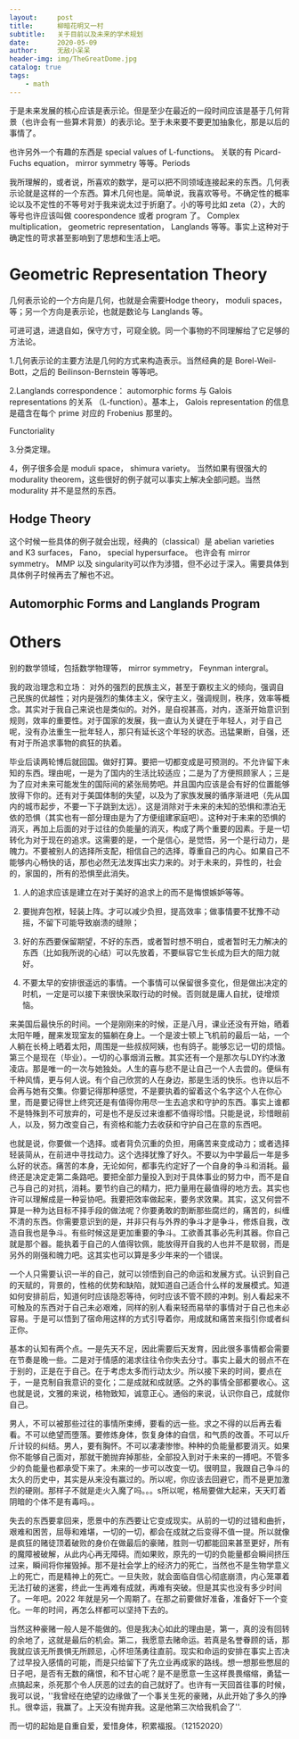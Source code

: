 ```yaml
---
layout:     post
title:      柳暗花明又一村
subtitle:   关于目前以及未来的学术规划
date:       2020-05-09
author:     无敌小呆呆
header-img: img/TheGreatDome.jpg
catalog: true
tags:
    - math
---
```


于是未来发展的核心应该是表示论。但是至少在最近的一段时间应该是基于几何背景（也许会有一些算术背景）的表示论。至于未来要不要更加抽象化，那是以后的事情了。

也许另外一个有趣的东西是 special values of L-functions。 关联的有 Picard-Fuchs equation， mirror symmetry 等等。Periods

我所理解的，或者说，所喜欢的数学，是可以把不同领域连接起来的东西。几何表示论就是这样的一个东西。算术几何也是。简单说，我喜欢等号。不确定性的概率论以及不定性的不等号对于我来说太过于折磨了。小的等号比如 zeta（2），大的等号也许应该叫做 coorespondence 或者 program 了。 Complex multiplication， geometric representation， Langlands 等等。事实上这种对于确定性的苛求甚至影响到了思想和生活上吧。

# Geometric Representation Theory

几何表示论的一个方向是几何，也就是会需要Hodge theory， moduli spaces，等；另一个方向是表示论，也就是数论与 Langlands 等。

可进可退，进退自如，保守方寸，可窥全貌。同一个事物的不同理解给了它足够的方法论。


1.几何表示论的主要方法是几何的方式来构造表示。当然经典的是 Borel-Weil-Bott，之后的 Beilinson-Bernstein 等等吧。

2.Langlands correspondence： automorphic forms 与 Galois representations 的关系 （L-function）。基本上， Galois representation 的信息是蕴含在每个 prime 对应的 Frobenius 那里的。

Functoriality

3.分类定理。

4，例子很多会是 moduli space， shimura variety。 当然如果有很强大的 modurality theorem，这些很好的例子就可以事实上解决全部问题。当然 modurality 并不是显然的东西。

## Hodge Theory
这个时候一些具体的例子就会出现，经典的（classical）是 abelian varieties and K3 surfaces， Fano， special hypersurface。 也许会有 mirror symmetry。
MMP 以及 singularity可以作为涉猎，但不必过于深入。需要具体到具体例子时候再去了解也不迟。

## Automorphic Forms and Langlands Program
# Others
  别的数学领域，包括数学物理等， mirror symmetry， Feynman intergral。



我的政治理念和立场： 对外的强烈的民族主义，甚至于霸权主义的倾向，强调自己民族的优越性；对内是强烈的集体主义，保守主义，强调规则，秩序，效率等概念。其实对于我自己来说也是类似的。对外，是自视甚高，对内，逐渐开始意识到规则，效率的重要性。对于国家的发展，我一直认为关键在于年轻人，对于自己呢，没有办法重生一批年轻人，那只有延长这个年轻的状态。迅猛果断，自强，还有对于所追求事物的疯狂的执着。

毕业后读两轮博后就回国。做好打算。要把一切都变成是可预测的。不允许留下未知的东西。理由呢，一是为了国内的生活比较适应；二是为了方便照顾家人；三是为了应对未来可能发生的国际间的紧张局势吧。并且国内应该是会有好的位置能够放得下你的。还有对于美国体制的失望，以及为了家族发展的循序渐进吧（先从国内的城市起步，不要一下子跳到太远）。这是消除对于未来的未知的恐惧和漂泊无依的恐惧（其实也有一部分理由是为了方便组建家庭吧）。这种对于未来的恐惧的消灭，再加上后面的对于过往的负能量的消灭，构成了两个重要的因素。于是一切转化为对于现在的追求。这需要的是，一个是信心，是觉悟，另一个是行动力，是魄力。不要被别人的选择所支配，相信自己的选择，尊重自己的内心。如果自己不能够内心畅快的话，那也必然无法发挥出实力来的。对于未来的，异性的，社会的，家国的，所有的恐惧至此消失。




1. 人的追求应该是建立在对于美好的追求上的而不是悔恨嫉妒等等。

2. 要抛弃包袱，轻装上阵。才可以减少负担，提高效率；做事情要不犹豫不动摇，不留下可能导致崩溃的缝隙；

3. 好的东西要保留期望，不好的东西，或者暂时想不明白，或者暂时无力解决的东西（比如我所说的心结）可以先放着，不要纵容它生长成为巨大的阻力就好。

4. 不要太早的安排很遥远的事情。一个事情可以保留很多变化，但是做出决定的时机，一定是可以接下来很快采取行动的时候。否则就是庸人自扰，徒增烦恼。

来美国后最快乐的时间。一个是刚刚来的时候，正是八月，课业还没有开始，晒着太阳午睡，醒来发现室友的猫躺在身上。一个是波士顿上飞机前的最后一站，一个人躺在长椅上晒着太阳，周围是一些叔叔阿姨，也有鸽子。能够忘记一切的烦恼。第三个是现在（毕业）。一切的心事烟消云散。其实还有一个是那次与LDY约冰激凌店。那是唯一的一次与她独处。人生的喜与悲不是让自己一个人去尝的。便纵有千种风情，更与何人说。有个自己欣赏的人在身边，那是生活的快乐。也许以后不会再与她有交集。你要记得那种感觉，不是要执着的留着这个名字这个人在你心里，而是要记得世上终究还是有值得你用尽一生去追求和守护的东西。事实上谁都不是特殊到不可放弃的，可是也不是反过来谁都不值得珍惜。只能是说，珍惜眼前人，以及，努力改变自己，有资格和能力去收获和守护自己在意的东西吧。

也就是说，你要做一个选择。或者背负沉重的负担，用痛苦来变成动力；或者选择轻装简从，在前进中寻找动力。这个选择犹豫了好久。不要以为中学最后一年是多么好的状态。痛苦的本身，无论如何，都事先约定好了一个自身的争斗和消耗。最终还是决定走第二条路吧。要把全部力量投入到对于具体事业的努力中，而不是自己与自己的对抗，消耗。要节约自己的精力，把力量用在最值得的地方去。其实也许可以理解成是一种妥协吧。我要把效率做起来，要务求效果。其实，这又何尝不算是一种为达目标不择手段的做法呢？你要勇敢的割断那些腐烂的，痛苦的，纠缠不清的东西。你需要意识到的是，并非只有与外界的争斗才是争斗，修炼自我，改造自我也是争斗。有些时候这是更加重要的争斗。工欲善其事必先利其器。你自己就是那个器。能执着于自己的人值得钦佩，能放得开自我的人也并不是软弱，而是另外的刚强和魄力吧。这其实也可以算是多少年来的一个错误。

一个人只需要认识一半的自己，就可以领悟到自己的命运和发展方式。认识到自己的天赋的，背景的，性格的优势和缺陷，就知道自己适合什么样的发展模式。知道如何安排前后，知道何时应该隐忍等待，何时应该不管不顾的冲刺。别人看起来不可触及的东西对于自己未必艰难，同样的别人看来轻而易举的事情对于自己也未必容易。于是可以悟到了宿命用这样的方式引导着你，用成就和痛苦来指引你或者纠正你。

基本的认知有两个点。一是先天不足，因此需要后天发育，因此很多事情都会需要在节奏是晚一些。二是对于情感的渴求往往令你失去分寸。事实上最大的弱点不在于别的，正是在于自己。在于考虑太多而行动太少。所以接下来的时间，要点在于，一是克制自我意识的变化；二是成就和成就感。之外的事情全部都要收心。这也就是说，文雅的来说，格物致知，诚意正心。通俗的来说，认识你自己，成就你自己。

男人，不可以被那些过往的事情所束缚，要看的远一些。求之不得的以后再去看看。不可以绝望而堕落。要修炼身体，恢复身体的自信，和气质的改善。不可以斤斤计较的纠结。男人，要有胸怀。不可以凄凄惨惨。种种的负能量都要消灭。如果你不能够自己面对，那就干脆抛弃掉那些，全部投入到对于未来的一搏吧。不管多少的负能量也都承受下来了。未来的一步可以改变一切。很明显，我跟自己争斗的太久的历史中，其实是从来没有赢过的。所以呢，你应该去回避它，而不是更加激烈的硬刚。那样子不就是走火入魔了吗。。。s所以呢，格局要做大起来，天天盯着阴暗的个体不是有毒吗。。


失去的东西要拿回来，愿景中的东西要让它变成现实。从前的一切的过错和曲折，艰难和困苦，屈辱和难堪，一切的一切，都会在成就之后变得不值一提。所以就像是疯狂的赌徒顶着破败的身价在做最后的豪赌，胜则一切都能回来甚至更好，所有的魔障被破解，从此内心再无障碍。而如果败，原先的一切的负能量都会瞬间挤压过来，瞬间将你摧毁掉。那不是社会学上的经济力的死亡，当然也不是生物学意义上的死亡，而是精神上的死亡。一旦失败，就会面临自信心彻底崩溃，内心笼罩着无法打破的迷雾，终此一生再难有成就，再难有突破。但是其实也没有多少时间了。一年吧。2022 年就是另一个周期了。在那之前要做好准备，准备好下一个变化。一年的时间，再怎么样都可以坚持下去的。

当然这种豪赌一般人是不能做的。但是我决心如此的理由是，第一，真的没有回转的余地了，这就是最后的机会。第二，我愿意去赌命运。若真是名誉眷顾的话，那我就应该无所畏惧无所顾忌，心怀坦荡勇往直前。现实和命运的安排在事实上否决了过早投入感情的可能，而是只给留下了先立业再成家的路线。想一想那些憋屈的日子吧，是否有无数的痛恨，和不甘心呢？是不是愿意一生这样畏畏缩缩，勇猛一点搞起来，杀死那个令人厌恶的过去的自己就好了。也许有一天回首往事的时候，我可以说，''我曾经在绝望的边缘做了一个事关生死的豪赌，从此开始了多久的挣扎。很幸运，我赢了。上天没有抛弃我。这是他第三次给我机会了''.

而一切的起始是自重自爱，爱惜身体，积累福报。（12152020）
